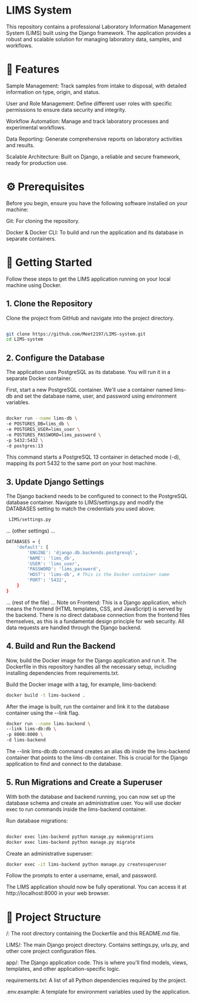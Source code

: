 # LIMS System
This repository contains a professional Laboratory Information Management System (LIMS) built using the Django framework. The application provides a robust and scalable solution for managing laboratory data, samples, and workflows.

# 📝 Features
Sample Management: Track samples from intake to disposal, with detailed information on type, origin, and status.

User and Role Management: Define different user roles with specific permissions to ensure data security and integrity.

Workflow Automation: Manage and track laboratory processes and experimental workflows.

Data Reporting: Generate comprehensive reports on laboratory activities and results.

Scalable Architecture: Built on Django, a reliable and secure framework, ready for production use.

# ⚙️ Prerequisites
Before you begin, ensure you have the following software installed on your machine:

Git: For cloning the repository.

Docker & Docker CLI: To build and run the application and its database in separate containers.

# 🚀 Getting Started
Follow these steps to get the LIMS application running on your local machine using Docker.

## 1. Clone the Repository
Clone the project from GitHub and navigate into the project directory.

```Bash

git clone https://github.com/Meet2197/LIMS-system.git
cd LIMS-system
```

## 2. Configure the Database
The application uses PostgreSQL as its database. You will run it in a separate Docker container.

First, start a new PostgreSQL container. We'll use a container named lims-db and set the database name, user, and password using environment variables.

```Bash

docker run --name lims-db \
-e POSTGRES_DB=lims_db \
-e POSTGRES_USER=lims_user \
-e POSTGRES_PASSWORD=lims_password \
-p 5432:5432 \
-d postgres:13
```

This command starts a PostgreSQL 13 container in detached mode (-d), mapping its port 5432 to the same port on your host machine.

## 3. Update Django Settings
The Django backend needs to be configured to connect to the PostgreSQL database container. Navigate to LIMS/settings.py and modify the DATABASES setting to match the credentials you used above.

```Bash
 LIMS/settings.py
```
... (other settings) ...

```Bash
DATABASES = {
    'default': {
        'ENGINE': 'django.db.backends.postgresql',
        'NAME': 'lims_db',
        'USER': 'lims_user',
        'PASSWORD': 'lims_password',
        'HOST': 'lims-db', # This is the Docker container name
        'PORT': '5432',
    }
}
```
... (rest of the file) ...
Note on Frontend: This is a Django application, which means the frontend (HTML templates, CSS, and JavaScript) is served by the backend. There is no direct database connection from the frontend files themselves, as this is a fundamental design principle for web security. All data requests are handled through the Django backend.

## 4. Build and Run the Backend
Now, build the Docker image for the Django application and run it. The Dockerfile in this repository handles all the necessary setup, including installing dependencies from requirements.txt.

Build the Docker image with a tag, for example, lims-backend:

```Bash
docker build -t lims-backend .
```
After the image is built, run the container and link it to the database container using the --link flag.


```Bash
docker run --name lims-backend \
--link lims-db:db \
-p 8000:8000 \
-d lims-backend
```

The --link lims-db:db command creates an alias db inside the lims-backend container that points to the lims-db container. This is crucial for the Django application to find and connect to the database.

## 5. Run Migrations and Create a Superuser
With both the database and backend running, you can now set up the database schema and create an administrative user. You will use docker exec to run commands inside the lims-backend container.

Run database migrations:

```Bash

docker exec lims-backend python manage.py makemigrations
docker exec lims-backend python manage.py migrate
```

Create an administrative superuser:

``` Bash
docker exec -it lims-backend python manage.py createsuperuser
```
Follow the prompts to enter a username, email, and password.


The LIMS application should now be fully operational. You can access it at http://localhost:8000 in your web browser.

# 📂 Project Structure

/: The root directory containing the Dockerfile and this README.md file.

LIMS/: The main Django project directory. Contains settings.py, urls.py, and other core project configuration files.

app/: The Django application code. This is where you'll find models, views, templates, and other application-specific logic.

requirements.txt: A list of all Python dependencies required by the project.

.env.example: A template for environment variables used by the application.